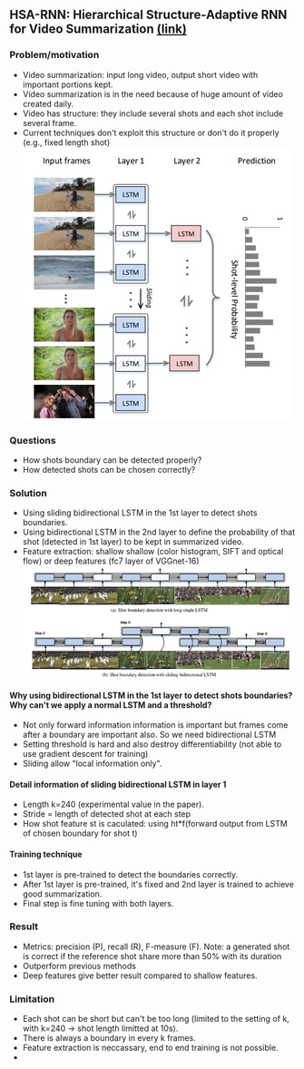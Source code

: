 ## HSA-RNN: Hierarchical Structure-Adaptive RNN for Video Summarization [(link)](https://openaccess.thecvf.com/content_cvpr_2018/papers_backup/Zhao_HSA-RNN_Hierarchical_Structure-Adaptive_CVPR_2018_paper.pdf)

### Problem/motivation
- Video summarization: input long video, output short video with important portions kept.
- Video summarization is in the need because of huge amount of video created daily.
- Video has structure: they include several shots and each shot include several frame.
- Current techniques don't exploit this structure or don't do it properly (e.g., fixed length shot)
![alt text](https://github.com/cescvietnam/CS2205.CH1501/blob/main/images/QT31_Problem.jpg?raw=true)

### Questions
- How shots boundary can be detected properly?
- How detected shots can be chosen correctly?

### Solution
- Using sliding bidirectional LSTM in the 1st layer to detect shots boundaries.
- Using bidirectional LSTM in the 2nd layer to define the probability of that shot (detected in 1st layer) to be kept in summarized video.
- Feature extraction: shallow shallow (color histogram, SIFT and optical flow) or deep features (fc7 layer of VGGnet-16)
![alt text](https://github.com/cescvietnam/CS2205.CH1501/blob/main/images/QT31_solution.jpg?raw=true)

#### Why using bidirectional LSTM in the 1st layer to detect shots boundaries? Why can't we apply a normal LSTM and a threshold?
- Not only forward information information is important but frames come after a boundary are important also. So we need bidirectional LSTM
- Setting threshold is hard and also destroy differentiability (not able to use gradient descent for training)
- Sliding allow "local information only".

#### Detail information of sliding bidirectional LSTM in layer 1
- Length k=240 (experimental value in the paper).
- Stride = length of detected shot at each step
- How shot feature st is caculated: using ht*f(forward output from LSTM of chosen boundary for shot t)

#### Training technique
- 1st layer is pre-trained to detect the boundaries correctly.
- After 1st layer is pre-trained, it's fixed and 2nd layer is trained to achieve good summarization.
- Final step is fine tuning with both layers.

### Result
- Metrics: precision (P), recall (R), F-measure (F). Note: a generated shot is correct if the reference shot share more than 50% with its duration
- Outperform previous methods
- Deep features give better result compared to shallow features.

### Limitation
- Each shot can be short but can't be too long (limited to the setting of k, with k=240 -> shot length limitted at 10s).
- There is always a boundary in every k frames.
- Feature extraction is neccassary, end to end training is not possible.
- 
